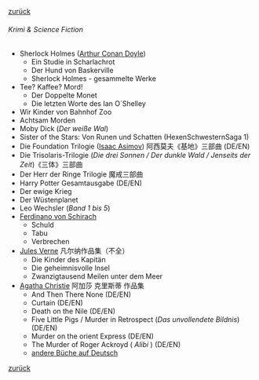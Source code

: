 [zurück](生活/书籍/bueche)

###### Krimi & Science Fiction 

- Sherlock Holmes ([Arthur Conan Doyle](https://de.wikipedia.org/wiki/Arthur_Conan_Doyle))
  - Ein Studie in Scharlachrot
  - Der Hund von Baskerville
  - Sherlock Holmes - gesammelte Werke
- Tee? Kaffee? Mord!
  -  Der Doppelte Monet
  -  Die letzten Worte des Ian O´Shelley
- Wir Kinder von Bahnhof Zoo
- Achtsam Morden
- Moby Dick (*Der weiße Wal*)
- Sister of the Stars: Von Runen und Schatten (HexenSchwesternSaga 1)
- Die Foundation Trilogie ([Isaac Asimov](https://de.wikipedia.org/wiki/Isaac_Asimov)) 阿西莫夫《基地》三部曲 (DE/EN)
- Die Trisolaris-Trilogie (*Die drei Sonnen / Der dunkle Wald / Jenseits der Zeit*)《三体》三部曲
- Der Herr der Ringe Trilogie 魔戒三部曲
- Harry Potter Gesamtausgabe (DE/EN)
- Der ewige Krieg
- Der Wüstenplanet
- Leo Wechsler (*Band 1  bis 5*)
- [Ferdinano von Schirach](https://de.wikipedia.org/wiki/Ferdinand_von_Schirach)
  - Schuld
  - Tabu
  - Verbrechen
- [Jules Verne](https://de.wikipedia.org/wiki/Jules_Verne) 凡尔纳作品集（不全）
  - Die Kinder des Kapitän
  - Die geheimnisvolle Insel
  - Zwanzigtausend Meilen unter dem Meer
- [Agatha Christie](https://de.wikipedia.org/wiki/Agatha_Christie) 阿加莎 克里斯蒂 作品集
  - And Then There None (DE/EN)
  - Curtain (DE/EN)
  - Death on the Nile (DE/EN)
  - Five Little Pigs / Murder in Retrospect (*Das unvollendete Bildnis*) (DE/EN)
  - Murder on the orient Express (DE/EN)
  - The Murder of Roger Ackroyd ( *Alibi* ) (DE/EN)
  - [andere Büche auf Deutsch](生活/书籍/Christie_Agatha.md)



[zurück](生活/书籍/bueche)